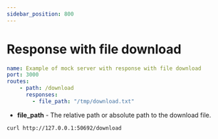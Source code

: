 ```yaml
---
sidebar_position: 800
---
```


# Response with file download

```yaml title="download.yaml"
name: Example of mock server with response with file download
port: 3000
routes:
    - path: /download
      responses:
        - file_path: "/tmp/download.txt"
```

- **file_path** - The relative path or absolute path to the download file.


```curl
curl http://127.0.0.1:50692/download
```
